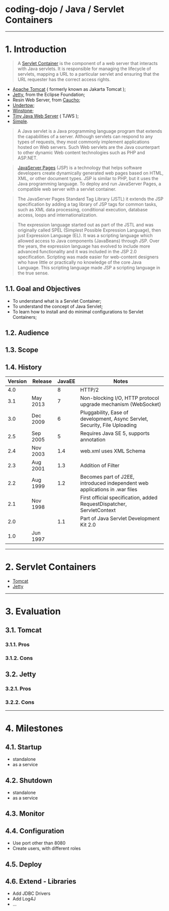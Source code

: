 ﻿coding-dojo / Java / Servlet Containers
=======================================

----

# 1. Introduction

> A [Servlet Container](https://en.wikipedia.org/wiki/Web_container)  is the component of a web server that interacts with Java servlets. It is responsible for managing the lifecycle of servlets, mapping a URL to a particular servlet and ensuring that the URL requester has the correct access rights.

- [Apache Tomcat](http://tomcat.apache.org/) ( formerly known as Jakarta Tomcat );
- [Jetty](http://www.eclipse.org/jetty/), from the Eclipse Foundation;
- Resin Web Server, from [Caucho](http://caucho.com/);
- [Undertow](http://undertow.io/);
- [Winstone](http://winstone.sourceforge.net/);
- [Tiny Java Web Server](http://tjws.sourceforge.net/) ( TJWS );
- [Simple](http://www.simpleframework.org/).

> A Java servlet is a Java programming language program that extends the capabilities of a server. Although servlets can respond to any types of requests, they most commonly implement applications hosted on Web servers. Such Web servlets are the Java counterpart to other dynamic Web content technologies such as PHP and ASP.NET.

> [JavaServer Pages](https://en.wikipedia.org/wiki/JavaServer_Pages) (JSP) is a technology that helps software developers create dynamically generated web pages based on HTML, XML, or other document types. JSP is similar to PHP, but it uses the Java programming language. To deploy and run JavaServer Pages, a compatible web server with a servlet container.

> The JavaServer Pages Standard Tag Library (JSTL) it extends the JSP specification by adding a tag library of JSP tags for common tasks, such as XML data processing, conditional execution, database access, loops and internationalization.

> The expression language started out as part of the JSTL and was originally called SPEL (Simplest Possible Expression Language), then just Expression Language (EL). It was a scripting language which allowed access to Java components (JavaBeans) through JSP. Over the years, the expression language has evolved to include more advanced functionality and it was included in the JSP 2.0 specification. Scripting was made easier for web-content designers who have little or practically no knowledge of the core Java Language. This scripting language made JSP a scripting language in the true sense.

## 1.1. Goal and Objectives

- To understand what is a Servlet Container;
- To understand the concept of Java Servlet;
- To learn how to install and do minimal configurations to Servlet Containers;

## 1.2. Audience

## 1.3. Scope

## 1.4. History

| Version | Release  | JavaEE | Notes  |
|---------|----------|--------|--------|
| 4.0     |          | 8      | HTTP/2 |
| 3.1     | May 2013 | 7      | Non-blocking I/O, HTTP protocol upgrade mechanism (WebSocket) |
| 3.0     | Dec 2009 | 6      | Pluggability, Ease of development, Async Servlet, Security, File Uploading |
| 2.5     | Sep 2005 | 5      | Requires Java SE 5, supports annotation |
| 2.4     | Nov 2003 | 1.4    | web.xml uses XML Schema |
| 2.3     | Aug 2001 | 1.3    | Addition of Filter |
| 2.2     | Aug 1999 | 1.2    | Becomes part of J2EE, introduced independent web applications in .war files |
| 2.1     | Nov 1998 |        | First official specification, added RequestDispatcher, ServletContext |
| 2.0     |          | 1.1    | Part of Java Servlet Development Kit 2.0 |
| 1.0     | Jun 1997 |        |        |

----

# 2. Servlet Containers

- [Tomcat](Tomcat/README.md)
- [Jetty](Jetty/README.md)

----

# 3. Evaluation

## 3.1. Tomcat

### 3.1.1. Pros

### 3.1.2. Cons

## 3.2. Jetty

### 3.2.1. Pros

### 3.2.2. Cons

----

# 4. Milestones

## 4.1. Startup

- standalone
- as a service

## 4.2. Shutdown

- standalone
- as a service

## 4.3. Monitor

## 4.4. Configuration

- Use port other than 8080
- Create users, with different roles

## 4.5. Deploy

## 4.6. Extend - Libraries

- Add JDBC Drivers
- Add Log4J
- ...
